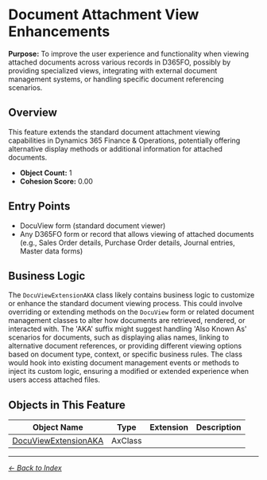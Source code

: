 # Document Attachment View Enhancements

**Purpose:** To improve the user experience and functionality when viewing attached documents across various records in D365FO, possibly by providing specialized views, integrating with external document management systems, or handling specific document referencing scenarios.

## Overview

This feature extends the standard document attachment viewing capabilities in Dynamics 365 Finance & Operations, potentially offering alternative display methods or additional information for attached documents.

- **Object Count:** 1
- **Cohesion Score:** 0.00

## Entry Points

- DocuView form (standard document viewer)
- Any D365FO form or record that allows viewing of attached documents (e.g., Sales Order details, Purchase Order details, Journal entries, Master data forms)

## Business Logic

The `DocuViewExtensionAKA` class likely contains business logic to customize or enhance the standard document viewing process. This could involve overriding or extending methods on the `DocuView` form or related document management classes to alter how documents are retrieved, rendered, or interacted with. The 'AKA' suffix might suggest handling 'Also Known As' scenarios for documents, such as displaying alias names, linking to alternative document references, or providing different viewing options based on document type, context, or specific business rules. The class would hook into existing document management events or methods to inject its custom logic, ensuring a modified or extended experience when users access attached files.

## Objects in This Feature

| Object Name | Type | Extension | Description |
|-------------|------|-----------|-------------|
| [DocuViewExtensionAKA](Objects/DocuViewExtensionAKA.md) | AxClass |  |  |

---

*[← Back to Index](../../index.md)*
